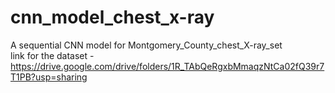 # cnn_model_chest_x-ray
A sequential CNN model for Montgomery_County_chest_X-ray_set \
link for the dataset - https://drive.google.com/drive/folders/1R_TAbQeRgxbMmaqzNtCa02fQ39r7T1PB?usp=sharing 
